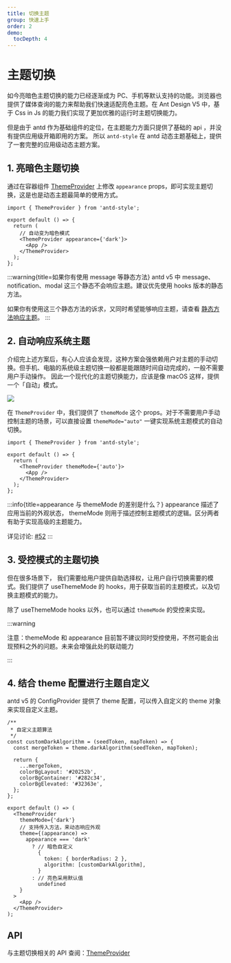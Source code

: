 ```yaml
---
title: 切换主题
group: 快速上手
order: 2
demo:
  tocDepth: 4
---
```


# 主题切换

如今亮暗色主题切换的能力已经逐渐成为 PC、手机等默认支持的功能。浏览器也提供了媒体查询的能力来帮助我们快速适配亮色主题。在 Ant Design V5 中，基于 Css in Js 的能力我们实现了更加优雅的运行时主题切换能力。

但是由于 antd 作为基础组件的定位，在主题能力方面只提供了基础的 api ，并没有提供应用级开箱即用的方案。 所以 `antd-style` 在 antd 动态主题基础上，提供了一套完整的应用级动态主题方案。

## 1. 亮暗色主题切换

通过在容器组件 [ThemeProvider](/usage/theme-provider) 上修改 `appearance` props，即可实现主题切换，这是也是动态主题最简单的使用方式。

```tsx | pure
import { ThemeProvider } from 'antd-style';

export default () => {
  return (
    // 自动变为暗色模式
    <ThemeProvider appearance={'dark'}>
      <App />
    </ThemeProvider>
  );
};
```

<code src="../demos/guide/switch-theme/default.tsx"></code>

:::warning{title=如果你有使用 message 等静态方法}
antd v5 中 message、notification、modal 这三个静态不会响应主题。建议优先使用 hooks 版本的静态方法。

如果你有使用这三个静态方法的诉求，又同时希望能够响应主题，请查看 [静态方法响应主题](/case/static-method)。
:::

## 2. 自动响应系统主题

介绍完上述方案后，有心人应该会发现，这种方案会强依赖用户对主题的手动切换。但手机、电脑的系统级主题切换一般都是能跟随时间自动完成的，一般不需要用户手动操作。 因此一个现代化的主题切换能力，应该是像 macOS 这样，提供一个「自动」模式。

![](https://gw.alipayobjects.com/zos/kitchen/bSG%26I1A8I/bianzu.png)

在 `ThemeProvider` 中，我们提供了 `themeMode` 这个 props。对于不需要用户手动控制主题的场景，可以直接设置 `themeMode="auto"` 一键实现系统主题模式的自动切换。

```tsx | pure
import { ThemeProvider } from 'antd-style';

export default () => {
  return (
    <ThemeProvider themeMode={'auto'}>
      <App />
    </ThemeProvider>
  );
};
```

<code src="../demos/guide/switch-theme/AutoSwitch.tsx"></code>

:::info{title=appearance 与 themeMode 的差别是什么？}
appearance 描述了应用当前的外观状态， themeMode 则用于描述控制主题模式的逻辑。区分两者有助于实现高级的主题能力。

详见讨论: [#52](https://github.com/ant-design/antd-style/issues/52)
:::

## 3. 受控模式的主题切换

但在很多场景下， 我们需要给用户提供自助选择权，让用户自行切换需要的模式。我们提供了 useThemeMode 的 hooks，用于获取当前的主题模式，以及切换主题模式的能力。

<code src="../demos/guide/switch-theme/GlobalSwitch"></code>

除了 useThemeMode hooks 以外，也可以通过 `themeMode` 的受控来实现。

<code src="../demos/guide/switch-theme/ControlledSwitch"></code>

:::warning

注意：themeMode 和 appearance 目前暂不建议同时受控使用，不然可能会出现预料之外的问题。未来会增强此处的联动能力

:::

## 4. 结合 theme 配置进行主题自定义

antd v5 的 ConfigProvider 提供了 theme 配置，可以传入自定义的 theme 对象来实现自定义主题。

```tsx | pure
/**
 * 自定义主题算法
 */
const customDarkAlgorithm = (seedToken, mapToken) => {
  const mergeToken = theme.darkAlgorithm(seedToken, mapToken);

  return {
    ...mergeToken,
    colorBgLayout: '#20252b',
    colorBgContainer: '#282c34',
    colorBgElevated: '#32363e',
  };
};

export default () => (
  <ThemeProvider
    themeMode={'dark'}
    // 支持传入方法，来动态响应外观
    theme={(appearance) =>
      appearance === 'dark'
        ? // 暗色自定义
          {
            token: { borderRadius: 2 },
            algorithm: [customDarkAlgorithm],
          }
        : // 亮色采用默认值
          undefined
    }
  >
    <App />
  </ThemeProvider>
);
```

<code src="../demos/guide/switch-theme/AntdTheme"></code>

## API

与主题切换相关的 API 查阅：[ThemeProvider](/api/theme-provider#themeprovider-api)
